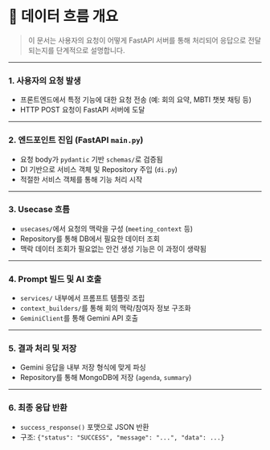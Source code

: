 # 🔄 데이터 흐름 개요

> 이 문서는 사용자의 요청이 어떻게 FastAPI 서버를 통해 처리되어 응답으로 전달되는지를 단계적으로 설명합니다.

---

### 1. 사용자의 요청 발생

- 프론트엔드에서 특정 기능에 대한 요청 전송 (예: 회의 요약, MBTI 챗봇 채팅 등)
- HTTP POST 요청이 FastAPI 서버에 도달

---

### 2. 엔드포인트 진입 (FastAPI `main.py`)

- 요청 body가 `pydantic` 기반 `schemas/`로 검증됨
- DI 기반으로 서비스 객체 및 Repository 주입 (`di.py`)
- 적절한 서비스 객체를 통해 기능 처리 시작

---

### 3. Usecase 흐름

- `usecases/`에서 요청의 맥락을 구성 (`meeting_context` 등)
- Repository를 통해 DB에서 필요한 데이터 조회
- 맥락 데이터 조회가 필요없는 안건 생성 기능은 이 과정이 생략됨

---

### 4. Prompt 빌드 및 AI 호출

- `services/` 내부에서 프롬프트 템플릿 조립
- `context_builders/`를 통해 회의 맥락/참여자 정보 구조화
- `GeminiClient`를 통해 Gemini API 호출

---

### 5. 결과 처리 및 저장

- Gemini 응답을 내부 저장 형식에 맞게 파싱
- Repository를 통해 MongoDB에 저장 (`agenda`, `summary`)

---

### 6. 최종 응답 반환

- `success_response()` 포맷으로 JSON 반환
- 구조: `{"status": "SUCCESS", "message": "...", "data": ...}`
